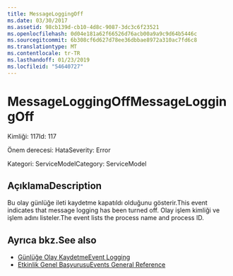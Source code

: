 ```yaml
---
title: MessageLoggingOff
ms.date: 03/30/2017
ms.assetid: 98cb139d-cb10-4d8c-9087-3dc3c6f23521
ms.openlocfilehash: 0d04e181a62f66526d76acb00a9a9c9d64b5446c
ms.sourcegitcommit: 6b308cf6d627d78ee36dbbae8972a310ac7fd6c8
ms.translationtype: MT
ms.contentlocale: tr-TR
ms.lasthandoff: 01/23/2019
ms.locfileid: "54640727"
---
```

# <a name="messageloggingoff"></a><span data-ttu-id="962c8-102">MessageLoggingOff</span><span class="sxs-lookup"><span data-stu-id="962c8-102">MessageLoggingOff</span></span>
<span data-ttu-id="962c8-103">Kimliği: 117</span><span class="sxs-lookup"><span data-stu-id="962c8-103">Id: 117</span></span>  
  
 <span data-ttu-id="962c8-104">Önem derecesi: Hata</span><span class="sxs-lookup"><span data-stu-id="962c8-104">Severity: Error</span></span>  
  
 <span data-ttu-id="962c8-105">Kategori: ServiceModel</span><span class="sxs-lookup"><span data-stu-id="962c8-105">Category: ServiceModel</span></span>  
  
## <a name="description"></a><span data-ttu-id="962c8-106">Açıklama</span><span class="sxs-lookup"><span data-stu-id="962c8-106">Description</span></span>  
 <span data-ttu-id="962c8-107">Bu olay günlüğe ileti kaydetme kapatıldı olduğunu gösterir.</span><span class="sxs-lookup"><span data-stu-id="962c8-107">This event indicates that message logging has been turned off.</span></span> <span data-ttu-id="962c8-108">Olay işlem kimliği ve işlem adını listeler.</span><span class="sxs-lookup"><span data-stu-id="962c8-108">The event lists the process name and process ID.</span></span>  
  
## <a name="see-also"></a><span data-ttu-id="962c8-109">Ayrıca bkz.</span><span class="sxs-lookup"><span data-stu-id="962c8-109">See also</span></span>
- [<span data-ttu-id="962c8-110">Günlüğe Olay Kaydetme</span><span class="sxs-lookup"><span data-stu-id="962c8-110">Event Logging</span></span>](../../../../../docs/framework/wcf/diagnostics/event-logging/index.md)
- [<span data-ttu-id="962c8-111">Etkinlik Genel Başvurusu</span><span class="sxs-lookup"><span data-stu-id="962c8-111">Events General Reference</span></span>](../../../../../docs/framework/wcf/diagnostics/event-logging/events-general-reference.md)
